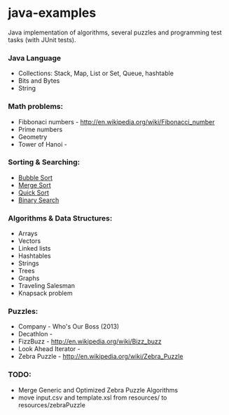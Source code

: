 java-examples
=============

Java implementation of algorithms, several puzzles and programming test tasks (with JUnit tests). 

### Java Language

* Collections: Stack, Map, List or Set, Queue, hashtable
* Bits and Bytes
* String

### Math problems:

* Fibbonaci numbers - http://en.wikipedia.org/wiki/Fibonacci_number 
* Prime numbers
* Geometry
* Tower of Hanoi - 

### Sorting & Searching:

* [Bubble Sort](http://en.wikipedia.org/wiki/Bubble_sort) 
* [Merge Sort](http://en.wikipedia.org/wiki/Merge_sort) 
* [Quick Sort](http://en.wikipedia.org/wiki/Quick_Sort) 
* [Binary Search](http://en.wikipedia.org/wiki/Binary_search_algorithm)

### Algorithms & Data Structures:

* Arrays
* Vectors
* Linked lists
* Hashtables
* Strings
* Trees
* Graphs
* Traveling Salesman
* Knapsack problem

### Puzzles:

* Company - Who's Our Boss (2013)
* Decathlon - 
* FizzBuzz - http://en.wikipedia.org/wiki/Bizz_buzz
* Look Ahead Iterator - 
* Zebra Puzzle - http://en.wikipedia.org/wiki/Zebra_Puzzle

### TODO: 

* Merge Generic and Optimized Zebra Puzzle Algorithms
* move input.csv and template.xsl from resources/ to resources/zebraPuzzle